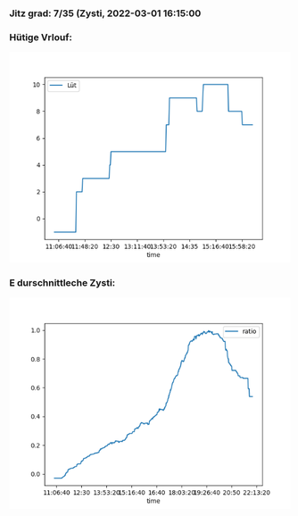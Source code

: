 ### Jitz grad: 7/35 (Zysti, 2022-03-01 16:15:00

### Hütige Vrlouf:
![Graph](Today.png)

### E durschnittleche Zysti:
![Graph](Zysti.png)